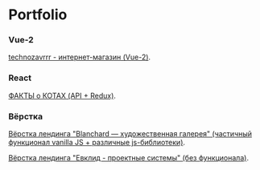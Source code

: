 # Portfolio

### Vue-2

[technozavrrr - интернет-магазин (Vue-2)](https://spektra135.github.io/technozavrrr/).


### React

[ФАКТЫ о КОТАХ (API + Redux)](https://spektra135.github.io/Cat_facts/).

### Вёрстка

[Вёрстка лендинга "Blanchard — художественная галерея" (частичный функционал vanilla JS + различные js-библиотеки)](https://spektra135.github.io/Blanchard/).

[Вёрстка лендинга "Евклид - проектные системы" (без функционала)](https://spektra135.github.io/Euclid/).



